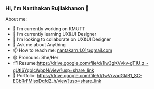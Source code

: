 ### Hi, I'm Nanthakan Rujilakhanon 👋

About me:
- 🔭 I’m currently working on KMUTT
- 🌱 I’m currently learning UX&UI Designer
- 👯 I’m looking to collaborate on UX&UI Designer
- 💬 Ask me about Anything
- 📫 How to reach me: nantakarn.1.01@gmail.com
- 😄 Pronouns: She/Her
- 🗂 Resume:https://drive.google.com/file/d/1lw3gKVvkv-gT1U_z_-qUtI6YqbIcWppN/view?usp=share_link
- 📝 Portfolio: https://drive.google.com/file/d/1wVrvadGklB1_SC-ECbRrFMisxDqfd2_h/view?usp=share_link


